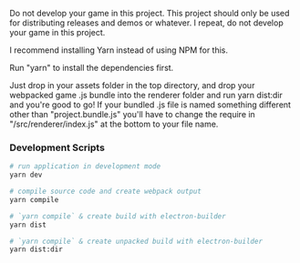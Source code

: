Do not develop your game in this project. This project should only be used for distributing releases and demos or whatever. I repeat, do not develop your game in this project.

I recommend installing Yarn instead of using NPM for this.

Run "yarn" to install the dependencies first.

Just drop in your assets folder in the top directory, and drop your webpacked game .js bundle into the renderer folder and run yarn dist:dir and you're good to go! If your bundled .js file is named something different other than "project.bundle.js" you'll have to change the require in "/src/renderer/index.js" at the bottom to your file name.

### Development Scripts

```bash
# run application in development mode
yarn dev

# compile source code and create webpack output
yarn compile

# `yarn compile` & create build with electron-builder
yarn dist

# `yarn compile` & create unpacked build with electron-builder
yarn dist:dir
```
